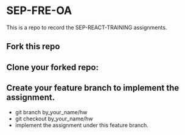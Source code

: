 # SEP-FRE-OAThis is a repo to record the SEP-REACT-TRAINING assignments.## Fork this repo## Clone your forked repo:## Create your feature branch to implement the assignment.- git branch by_your_name/hw- git checkout by_your_name/hw- implement the assignment under this feature branch.